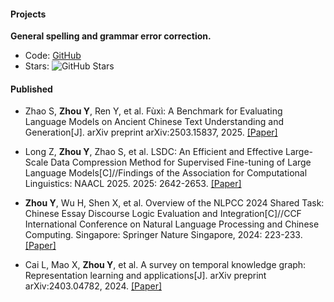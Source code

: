 #### Projects

<strong>General spelling and grammar error correction.</strong>  

- Code: [GitHub](https://github.com/TW-NLP/ChineseErrorCorrector)  
- Stars: ![GitHub Stars](https://img.shields.io/github/stars/TW-NLP/ChineseErrorCorrector?style=flat-square)


#### Published

- Zhao S, <strong>Zhou Y</strong>, Ren Y, et al. Fùxì: A Benchmark for Evaluating Language Models on Ancient Chinese Text Understanding and Generation[J]. arXiv preprint arXiv:2503.15837, 2025. [[Paper]](https://arxiv.org/abs/2503.15837)

- Long Z, <strong>Zhou Y</strong>, Zhao S, et al. LSDC: An Efficient and Effective Large-Scale Data Compression Method for Supervised Fine-tuning of Large Language Models[C]//Findings of the Association for Computational Linguistics: NAACL 2025. 2025: 2642-2653. [[Paper]](https://aclanthology.org/2025.findings-naacl.143/)

- <strong>Zhou Y</strong>, Wu H, Shen X, et al. Overview of the NLPCC 2024 Shared Task: Chinese Essay Discourse Logic Evaluation and Integration[C]//CCF International Conference on Natural Language Processing and Chinese Computing. Singapore: Springer Nature Singapore, 2024: 223-233. [[Paper]]([https://](https://link.springer.com/chapter/10.1007/978-981-97-9443-0_19))

- Cai L, Mao X, <strong>Zhou Y</strong>, et al. A survey on temporal knowledge graph: Representation learning and applications[J]. arXiv preprint arXiv:2403.04782, 2024. [[Paper]](https://arxiv.org/abs/2403.04782)
